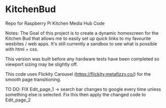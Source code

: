 # KitchenBud
Repo for Raspberry Pi Kitchen Media Hub Code

Notes:
The Goal of this project is to create a dynamic homescreen for the Kitchen Bud that allows me to easily set up quick links to my favourite wesbites / web apps.
It's still currently a sandbox to see what is possible with html + css.

This version was built before any hardware tests have been completed so viewport sizing may be slightly off.

This code uses Flickity Carousel (https://flickity.metafizzy.co/) for the smooth page transitioning.

TO DO:
FIX Edit_page_1 -> search bar changes to google every time unless something else is selected. Fix this then apply the changed code to Edit_page_2